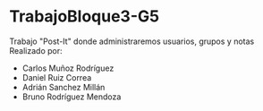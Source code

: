 # TrabajoBloque3-G5
Trabajo "Post-It" donde administraremos usuarios, grupos y notas
Realizado por:
- Carlos Muñoz Rodríguez
- Daniel Ruiz Correa
- Adrián Sanchez Millán
- Bruno Rodríguez Mendoza
